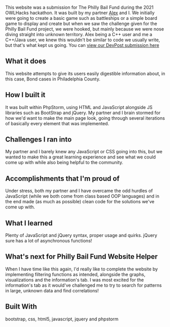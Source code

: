 This website was a submission for The Philly Bail Fund during the 2021 OWLHacks hackathon.  It was built by my partner [Alex](https://github.com/apsawicki) and I. We initially were going to create a basic game such as battleships or a simple board game to display and create but when we saw the challenge given for the Philly Bail Fund project, we were hooked, but mainly because we were nose diving straight into unknown territory. Alex being a C++ user and me a C++/Java user, we knew this wouldn't be similar to code we usually write, but that's what kept us going.  You can [view our DevPost submission here](https://devpost.com/software/philly-bail-fund-website-helper)

## What it does
This website attempts to give its users easily digestible information about, in this case, Bond cases in Philadelphia County.

## How I built it
It was built within PhpStorm, using HTML and JavaScript alongside JS libraries such as BootStrap and jQuery. My partner and I brain stormed for how we'd want to make the main page look, going through several iterations of basically every element that was implemented.

## Challenges I ran into
My partner and I barely knew any JavaScript or CSS going into this, but we wanted to make this a great learning experience and see what we could come up with while also being helpful to the community.

## Accomplishments that I'm proud of
Under stress, both my partner and I have overcame the odd hurdles of JavaScript (while we both come from class based OOP languages) and in the end made (as much as possible) clean code for the solutions we've come up with.

## What I learned
Plenty of JavaScript and jQuery syntax, proper usage and quirks. jQuery sure has a lot of asynchronous functions!

## What's next for Philly Bail Fund Website Helper
When I have time like this again, I'd really like to complete the website by implementing filtering functions as intended, alongside the graphs, visualizations and the information's tab. I was most excited for the information's tab as it would've challenged me to try to search for patterns in large, unknown data and find correlations!

## Built With
bootstrap, css, html5, javascript, jquery and phpstorm

